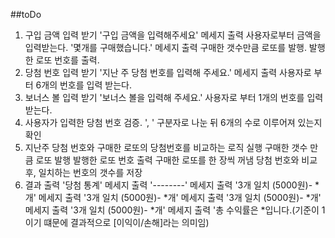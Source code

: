 ##toDo

1. 구입 금액 입력 받기
    '구입 금액을 입력해주세요' 메세지 출력
    사용자로부터 금액을 입력받는다.
    '몇개를 구매했습니다.' 메세지 출력
   구매한 갯수만큼 로또를 발행.
   발행한 로또 번호를 출력.
2. 당첨 번호 입력 받기
    '지난 주 당첨 번호를 입력해 주세요.' 메세지 출력
    사용자로 부터 6개의 번호를 입력 받는다.
3. 보너스 볼 입력 받기
   '보너스 볼을 입력해 주세요.'
   사용자로 부터 1개의 번호를 입력 받는다.
4. 사용자가 입력한 당첨 번호 검증.
    ', ' 구분자로 나눈 뒤
    6개의 수로 이루어져 있는지 확인
5. 지난주 당첨 번호와 구매한 로또의 당첨번호를 비교하는 로직 실행
    구매한 갯수 만큼 로또 발행
    발행한 로또 번호 출력
    구매한 로또를 한 장씩 꺼냄
    당첨 번호와 비교 후, 일치하는 번호의 갯수를 저장
6. 결과 출력
    '당첨 통계' 메세지 출력
    '--------' 메세지 출력
    '3개 일치 (5000원)- *개' 메세지 출력
    '3개 일치 (5000원)- *개' 메세지 출력
    '3개 일치 (5000원)- *개' 메세지 출력
    '3개 일치 (5000원)- *개' 메세지 출력
    '총 수익률은 *입니다.(기준이 1이기 떄문에 결과적으로 [이익이/손해]라는 의미임)